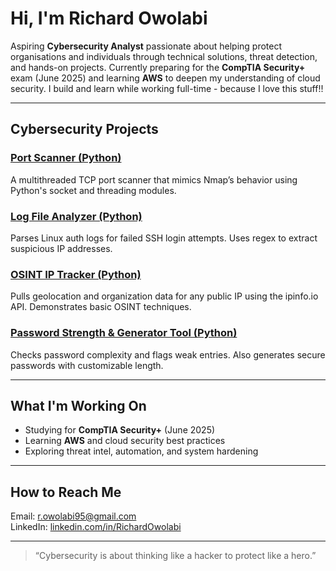
# Hi, I'm Richard Owolabi

Aspiring **Cybersecurity Analyst** passionate about helping protect organisations and individuals through technical solutions, threat detection, and hands-on projects. 
Currently preparing for the **CompTIA Security+** exam (June 2025) and learning **AWS** to deepen my understanding of cloud security. 
I build and learn while working full-time - because I love this stuff!!

---

## Cybersecurity Projects

### [Port Scanner (Python)](https://github.com/Rico-95/python-port-scanner)
A multithreaded TCP port scanner that mimics Nmap’s behavior using Python's socket and threading modules.

### [Log File Analyzer (Python)](https://github.com/Rico-95/log-file-analyzer)
Parses Linux auth logs for failed SSH login attempts. Uses regex to extract suspicious IP addresses.

### [OSINT IP Tracker (Python)](https://github.com/Rico-95/osint-ip-tracker)
Pulls geolocation and organization data for any public IP using the ipinfo.io API. Demonstrates basic OSINT techniques.

### [Password Strength & Generator Tool (Python)](https://github.com/Rico-95/password-checker)
Checks password complexity and flags weak entries. Also generates secure passwords with customizable length.

---

## What I'm Working On
- Studying for **CompTIA Security+** (June 2025)
- Learning **AWS** and cloud security best practices
- Exploring threat intel, automation, and system hardening

---

## How to Reach Me
Email: r.owolabi95@gmail.com  
LinkedIn: [linkedin.com/in/RichardOwolabi](https://linkedin.com/in/RichardOwolabi)

---

> “Cybersecurity is about thinking like a hacker to protect like a hero.”
